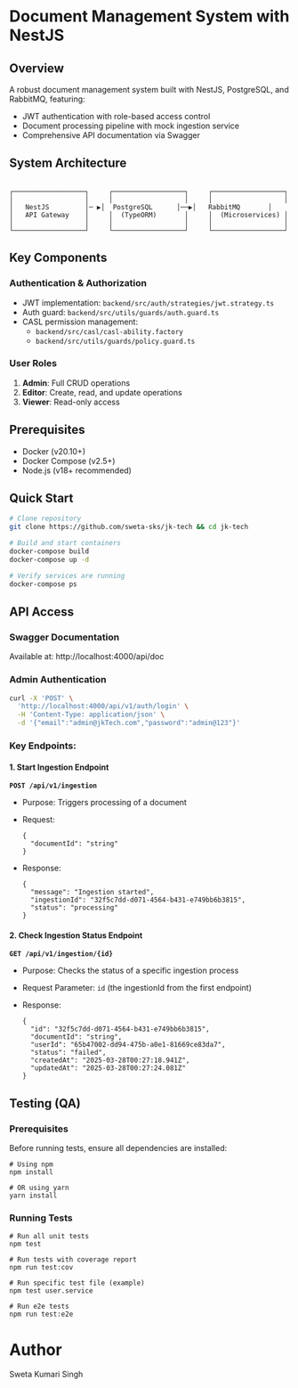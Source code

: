 # Document Management System with NestJS

## Overview

A robust document management system built with NestJS, PostgreSQL, and RabbitMQ, featuring:

- JWT authentication with role-based access control
- Document processing pipeline with mock ingestion service
- Comprehensive API documentation via Swagger

## System Architecture

```

┌──────────────────┐     ┌──────────────────┐     ┌──────────────────┐
│                  │     │                  │     │                  │
│   NestJS         │─ ▶│  PostgreSQL      │──▶│   RabbitMQ       │
│   API Gateway    │     │  (TypeORM)       │     │  (Microservices) │
│                  │     │                  │     │                  │
└──────────────────┘     └──────────────────┘     └──────────────────┘
```

## Key Components

### Authentication & Authorization

- JWT implementation: `backend/src/auth/strategies/jwt.strategy.ts`
- Auth guard: `backend/src/utils/guards/auth.guard.ts`
- CASL permission management:
  - `backend/src/casl/casl-ability.factory`
  - `backend/src/utils/guards/policy.guard.ts`

### User Roles

1. **Admin**: Full CRUD operations
2. **Editor**: Create, read, and update operations
3. **Viewer**: Read-only access

## Prerequisites

- Docker (v20.10+)
- Docker Compose (v2.5+)
- Node.js (v18+ recommended)

## Quick Start

```bash
# Clone repository
git clone https://github.com/sweta-sks/jk-tech && cd jk-tech

# Build and start containers
docker-compose build
docker-compose up -d

# Verify services are running
docker-compose ps
```

## API Access

### Swagger Documentation

Available at: http://localhost:4000/api/doc

### Admin Authentication

```bash
curl -X 'POST' \
  'http://localhost:4000/api/v1/auth/login' \
  -H 'Content-Type: application/json' \
  -d '{"email":"admin@jkTech.com","password":"admin@123"}'
```

### Key Endpoints:

#### 1. Start Ingestion Endpoint

**`POST /api/v1/ingestion`**

- Purpose: Triggers processing of a document
- Request:

  ```
  {
    "documentId": "string"
  }
  ```

- Response:

  ```
  {
    "message": "Ingestion started",
    "ingestionId": "32f5c7dd-d071-4564-b431-e749bb6b3815",
    "status": "processing"
  }
  ```

#### 2. Check Ingestion Status Endpoint

**`GET /api/v1/ingestion/{id}`**

- Purpose: Checks the status of a specific ingestion process
- Request Parameter: `id` (the ingestionId from the first endpoint)
- Response:

  ```
  {
    "id": "32f5c7dd-d071-4564-b431-e749bb6b3815",
    "documentId": "string",
    "userId": "65b47002-dd94-475b-a0e1-81669ce83da7",
    "status": "failed",
    "createdAt": "2025-03-28T00:27:18.941Z",
    "updatedAt": "2025-03-28T00:27:24.081Z"
  }
  ```

## Testing (QA)

### Prerequisites

Before running tests, ensure all dependencies are installed:

```
# Using npm
npm install

# OR using yarn
yarn install
```

### Running Tests

```
# Run all unit tests
npm test

# Run tests with coverage report
npm run test:cov

# Run specific test file (example)
npm test user.service

# Run e2e tests
npm run test:e2e
```

# Author

Sweta Kumari Singh
